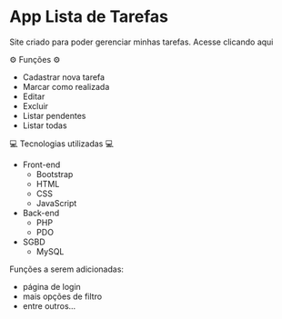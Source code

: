 <h1>App Lista de Tarefas</h1>

<p>Site criado para poder gerenciar minhas tarefas. Acesse clicando <a ref="http://mateusaraujo.shop">aqui<a></p>

<p>⚙️ Funções ⚙️</p>

<ul>
<li>Cadastrar nova tarefa</li>
<li>Marcar como realizada</li>
<li>Editar</li>
<li>Excluir</li>
<li>Listar pendentes</li>
<li>Listar todas</li>
</ul>

<p>💻 Tecnologias utilizadas 💻</p>
<ul>
<li>Front-end
	<ul>
		<li>Bootstrap</li>
		<li>HTML</li>
		<li>CSS</li>
		<li>JavaScript</li>
	</ul>
</li>
<li>Back-end
	<ul>
		<li>PHP</li>
		<li>PDO</li>
	</ul>
</li>
<li>SGBD
	<ul>
		<li>MySQL</li>
	</ul>
</li>
</ul>

<p>Funções a serem adicionadas:</p>
<ul>
<li>página de login</li>
<li>mais opções de filtro</li>
<li>entre outros...</li>
</ul>

